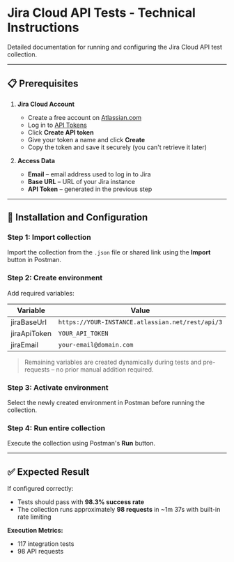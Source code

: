 # Jira Cloud API Tests - Technical Instructions

Detailed documentation for running and configuring the Jira Cloud API test collection.

---

## 📋 Prerequisites

1. **Jira Cloud Account**
    - Create a free account on [Atlassian.com](https://www.atlassian.com/)  
    - Log in to [API Tokens](https://id.atlassian.com/manage-profile/security/api-tokens)  
    - Click **Create API token**  
    - Give your token a name and click **Create**  
    - Copy the token and save it securely (you can't retrieve it later)  

2. **Access Data**
    - **Email** – email address used to log in to Jira  
    - **Base URL** – URL of your Jira instance  
    - **API Token** – generated in the previous step  

---

## 🚀 Installation and Configuration

### Step 1: Import collection
Import the collection from the `.json` file or shared link using the **Import** button in Postman.

### Step 2: Create environment
Add required variables:

| Variable      | Value                                         |
|---------------|-----------------------------------------------|
| jiraBaseUrl   | `https://YOUR-INSTANCE.atlassian.net/rest/api/3` |
| jiraApiToken  | `YOUR_API_TOKEN`                              |
| jiraEmail     | `your-email@domain.com`                       |

> Remaining variables are created dynamically during tests and pre-requests – no prior manual addition required.

### Step 3: Activate environment
Select the newly created environment in Postman before running the collection.

### Step 4: Run entire collection
Execute the collection using Postman's **Run** button.

---

## ✅ Expected Result

If configured correctly:  
- Tests should pass with **98.3% success rate**  
- The collection runs approximately **98 requests** in ~1m 37s with built-in rate limiting  

**Execution Metrics:**  
- 117 integration tests  
- 98 API requests


